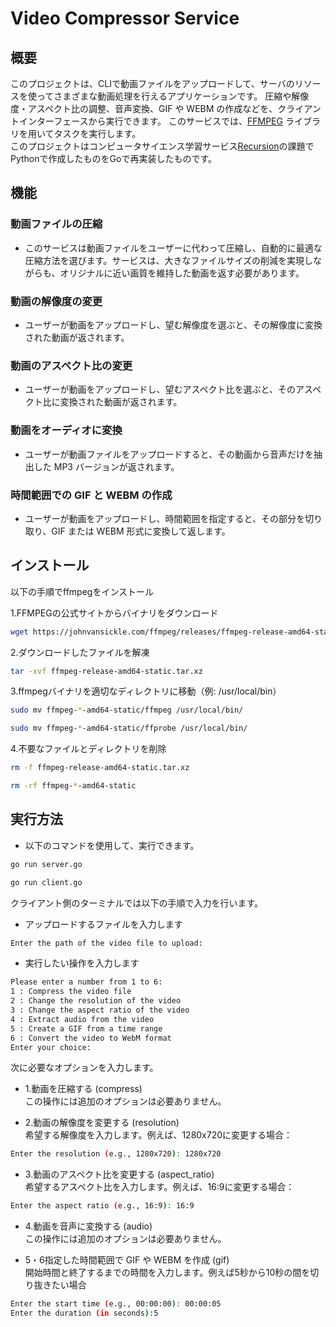 # Video Compressor Service

## 概要

このプロジェクトは、CLIで動画ファイルをアップロードして、サーバのリソースを使ってさまざまな動画処理を行えるアプリケーションです。
圧縮や解像度・アスペクト比の調整、音声変換、GIF や WEBM の作成などを、クライアントインターフェースから実行できます。
このサービスでは、[FFMPEG](https://ffmpeg.org/about.html) ライブラリを用いてタスクを実行します。<br>
このプロジェクトはコンピュータサイエンス学習サービス[Recursion](https://recursion.example.com)の課題でPythonで作成したものをGoで再実装したものです。


## 機能

### 動画ファイルの圧縮
- このサービスは動画ファイルをユーザーに代わって圧縮し、自動的に最適な圧縮方法を選びます。サービスは、大きなファイルサイズの削減を実現しながらも、オリジナルに近い画質を維持した動画を返す必要があります。

### 動画の解像度の変更
- ユーザーが動画をアップロードし、望む解像度を選ぶと、その解像度に変換された動画が返されます。

### 動画のアスペクト比の変更
- ユーザーが動画をアップロードし、望むアスペクト比を選ぶと、そのアスペクト比に変換された動画が返されます。

### 動画をオーディオに変換
- ユーザーが動画ファイルをアップロードすると、その動画から音声だけを抽出した MP3 バージョンが返されます。

### 時間範囲での GIF と WEBM の作成
- ユーザーが動画をアップロードし、時間範囲を指定すると、その部分を切り取り、GIF または WEBM 形式に変換して返します。


## インストール
以下の手順でffmpegをインストール

1.FFMPEGの公式サイトからバイナリをダウンロード
```sh
wget https://johnvansickle.com/ffmpeg/releases/ffmpeg-release-amd64-static.tar.xz
```

2.ダウンロードしたファイルを解凍
```sh
tar -xvf ffmpeg-release-amd64-static.tar.xz
```

3.ffmpegバイナリを適切なディレクトリに移動（例: /usr/local/bin）
```sh
sudo mv ffmpeg-*-amd64-static/ffmpeg /usr/local/bin/
```
```sh
sudo mv ffmpeg-*-amd64-static/ffprobe /usr/local/bin/
```

4.不要なファイルとディレクトリを削除
```sh
rm -f ffmpeg-release-amd64-static.tar.xz
```
```sh
rm -rf ffmpeg-*-amd64-static
```

## 実行方法

- 以下のコマンドを使用して、実行できます。

```sh
go run server.go
```
```sh
go run client.go
```

クライアント側のターミナルでは以下の手順で入力を行います。

- アップロードするファイルを入力します
```sh
Enter the path of the video file to upload:
```

- 実行したい操作を入力します
```sh
Please enter a number from 1 to 6:
1 : Compress the video file
2 : Change the resolution of the video
3 : Change the aspect ratio of the video
4 : Extract audio from the video
5 : Create a GIF from a time range
6 : Convert the video to WebM format
Enter your choice: 
```

次に必要なオプションを入力します。

- 1.動画を圧縮する (compress)  
この操作には追加のオプションは必要ありません。

- 2.動画の解像度を変更する (resolution)  
希望する解像度を入力します。例えば、1280x720に変更する場合：
```sh
Enter the resolution (e.g., 1280x720): 1280x720
```

- 3.動画のアスペクト比を変更する (aspect_ratio)  
希望するアスペクト比を入力します。例えば、16:9に変更する場合：
```sh
Enter the aspect ratio (e.g., 16:9): 16:9
```

- 4.動画を音声に変換する (audio)  
この操作には追加のオプションは必要ありません。

- 5・6指定した時間範囲で GIF や WEBM を作成 (gif)  
開始時間と終了するまでの時間を入力します。例えば5秒から10秒の間を切り抜きたい場合
```sh
Enter the start time (e.g., 00:00:00): 00:00:05
Enter the duration (in seconds):5
```
